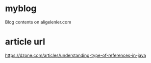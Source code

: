 # myblog
Blog contents on aligelenler.com

# article url

  https://dzone.com/articles/understanding-type-of-references-in-java
  
